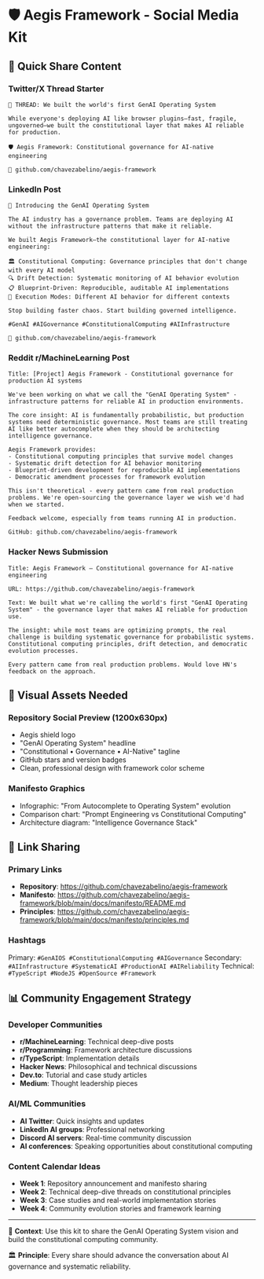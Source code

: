 # 🛡️ Aegis Framework - Social Media Kit

## 📱 Quick Share Content

### Twitter/X Thread Starter
```
🧵 THREAD: We built the world's first GenAI Operating System

While everyone's deploying AI like browser plugins—fast, fragile, ungoverned—we built the constitutional layer that makes AI reliable for production.

🛡️ Aegis Framework: Constitutional governance for AI-native engineering

🔗 github.com/chavezabelino/aegis-framework
```

### LinkedIn Post
```
🚀 Introducing the GenAI Operating System

The AI industry has a governance problem. Teams are deploying AI without the infrastructure patterns that make it reliable.

We built Aegis Framework—the constitutional layer for AI-native engineering:

🏛️ Constitutional Computing: Governance principles that don't change with every AI model
🔍 Drift Detection: Systematic monitoring of AI behavior evolution  
📋 Blueprint-Driven: Reproducible, auditable AI implementations
🎯 Execution Modes: Different AI behavior for different contexts

Stop building faster chaos. Start building governed intelligence.

#GenAI #AIGovernance #ConstitutionalComputing #AIInfrastructure

🔗 github.com/chavezabelino/aegis-framework
```

### Reddit r/MachineLearning Post
```
Title: [Project] Aegis Framework - Constitutional governance for production AI systems

We've been working on what we call the "GenAI Operating System" - infrastructure patterns for reliable AI in production environments.

The core insight: AI is fundamentally probabilistic, but production systems need deterministic governance. Most teams are still treating AI like better autocomplete when they should be architecting intelligence governance.

Aegis Framework provides:
- Constitutional computing principles that survive model changes
- Systematic drift detection for AI behavior monitoring
- Blueprint-driven development for reproducible AI implementations  
- Democratic amendment processes for framework evolution

This isn't theoretical - every pattern came from real production problems. We're open-sourcing the governance layer we wish we'd had when we started.

Feedback welcome, especially from teams running AI in production.

GitHub: github.com/chavezabelino/aegis-framework
```

### Hacker News Submission
```
Title: Aegis Framework – Constitutional governance for AI-native engineering

URL: https://github.com/chavezabelino/aegis-framework

Text: We built what we're calling the world's first "GenAI Operating System" - the governance layer that makes AI reliable for production use.

The insight: while most teams are optimizing prompts, the real challenge is building systematic governance for probabilistic systems. Constitutional computing principles, drift detection, and democratic evolution processes.

Every pattern came from real production problems. Would love HN's feedback on the approach.
```

## 🎨 Visual Assets Needed

### Repository Social Preview (1200x630px)
- Aegis shield logo
- "GenAI Operating System" headline
- "Constitutional • Governance • AI-Native" tagline  
- GitHub stars and version badges
- Clean, professional design with framework color scheme

### Manifesto Graphics
- Infographic: "From Autocomplete to Operating System" evolution
- Comparison chart: "Prompt Engineering vs Constitutional Computing"
- Architecture diagram: "Intelligence Governance Stack"

## 🔗 Link Sharing

### Primary Links
- **Repository**: https://github.com/chavezabelino/aegis-framework
- **Manifesto**: https://github.com/chavezabelino/aegis-framework/blob/main/docs/manifesto/README.md
- **Principles**: https://github.com/chavezabelino/aegis-framework/blob/main/docs/manifesto/principles.md

### Hashtags
Primary: `#GenAIOS #ConstitutionalComputing #AIGovernance`
Secondary: `#AIInfrastructure #SystematicAI #ProductionAI #AIReliability`
Technical: `#TypeScript #NodeJS #OpenSource #Framework`

## 📊 Community Engagement Strategy

### Developer Communities
- **r/MachineLearning**: Technical deep-dive posts
- **r/Programming**: Framework architecture discussions  
- **r/TypeScript**: Implementation details
- **Hacker News**: Philosophical and technical discussions
- **Dev.to**: Tutorial and case study articles
- **Medium**: Thought leadership pieces

### AI/ML Communities  
- **AI Twitter**: Quick insights and updates
- **LinkedIn AI groups**: Professional networking
- **Discord AI servers**: Real-time community discussion
- **AI conferences**: Speaking opportunities about constitutional computing

### Content Calendar Ideas
- **Week 1**: Repository announcement and manifesto sharing
- **Week 2**: Technical deep-dive threads on constitutional principles
- **Week 3**: Case studies and real-world implementation stories  
- **Week 4**: Community evolution stories and framework learning

---

📖 **Context**: Use this kit to share the GenAI Operating System vision and build the constitutional computing community.

🏛️ **Principle**: Every share should advance the conversation about AI governance and systematic reliability.
